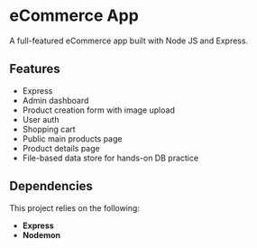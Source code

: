 # eCommerce App

A full-featured eCommerce app built with Node JS and Express. 

## Features

- Express 
- Admin dashboard
- Product creation form with image upload
- User auth
- Shopping cart
- Public main products page
- Product details page
- File-based data store for hands-on DB practice

## Dependencies

This project relies on the following:

- **Express**
- **Nodemon**
